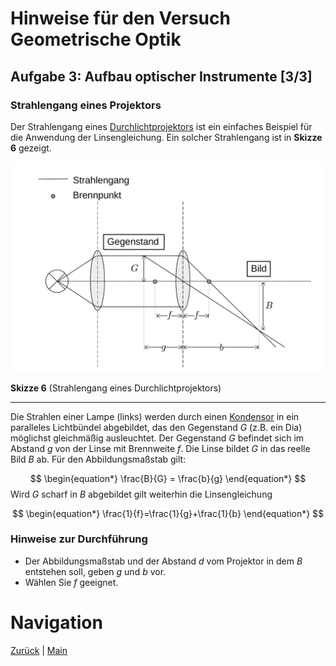 # Hinweise für den Versuch Geometrische Optik

## Aufgabe 3: Aufbau optischer Instrumente [3/3]

### Strahlengang eines Projektors

Der Strahlengang eines [Durchlichtprojektors](https://de.wikipedia.org/wiki/Projektor#Durchlichtprojektion) ist ein einfaches Beispiel für die Anwendung der Linsengleichung. Ein solcher Strahlengang ist in **Skizze 6** gezeigt. 

<img src="../figures/Projektor.png" width="900" style="zoom:100%;" />

**Skizze 6** (Strahlengang eines Durchlichtprojektors)

---

Die Strahlen einer Lampe (links) werden durch einen [Kondensor](https://de.wikipedia.org/wiki/Kondensor) in ein paralleles Lichtbündel abgebildet, das den Gegenstand $G$ (z.B. ein Dia) möglichst gleichmäßig ausleuchtet. Der Gegenstand $G$ befindet sich im Abstand $g$ von der Linse mit Brennweite $f$. Die Linse bildet $G$ in das reelle Bild $B$ ab. Für den Abbildungsmaßstab gilt: 

$$
\begin{equation*}
\frac{B}{G} = \frac{b}{g}
\end{equation*}
$$
Wird $G$ scharf in $B$ abgebildet gilt weiterhin die Linsengleichung

$$
\begin{equation*}
\frac{1}{f}=\frac{1}{g}+\frac{1}{b}
\end{equation*}
$$

### Hinweise zur Durchführung

- Der Abbildungsmaßstab und der Abstand $d$ vom Projektor in dem $B$ entstehen soll, geben $g$ und $b$ vor. 
- Wählen Sie $f$ geeignet. 

# Navigation

[Zurück](https://gitlab.kit.edu/kit/etp-lehre/p1-praktikum/students/-/tree/main/Geometrische_Optik/doc/Hinweise-Aufgabe-3-a.md) | [Main](https://gitlab.kit.edu/kit/etp-lehre/p1-praktikum/students/-/tree/main/Geometrische_Optik)

